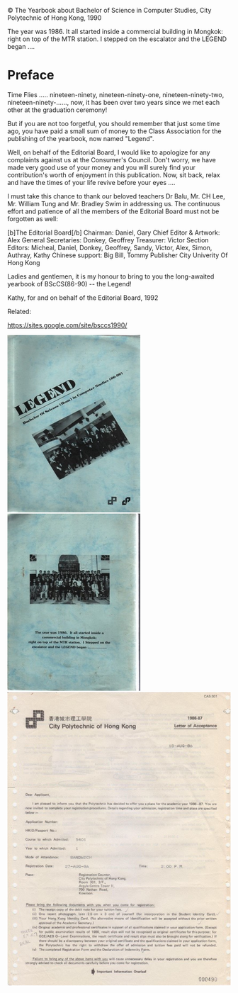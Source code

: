 © The Yearbook about Bachelor of Science in Computer Studies, City Polytechnic of Hong Kong, 1990

The year was 1986. It all started inside a commercial building in Mongkok: right on top of the MTR station. I stepped on the escalator and the LEGEND began ....

# Preface

Time Flies ..... nineteen-ninety, nineteen-ninety-one, nineteen-ninety-two, nineteen-ninety-......, now, it has been over two years since we met each other at the graduation ceremony!

But if you are not too forgetful, you should remember that just some time ago, you have paid a small sum of money to the Class Association for the publishing of the yearbook, now named "Legend".

Well, on behalf of the Editorial Board, I would like to apologize for any complaints against us at the Consumer's Council. Don't worry, we have made very good use of your money and you will surely find your contribution's worth of enjoyment in this publication. Now, sit back, relax and have the times of your life revive before your eyes ....

I must take this chance to thank our beloved teachers Dr Balu, Mr. CH Lee, Mr. William Tung and Mr. Bradley Swim in addressing us. The continuous effort and patience of all the members of the Editorial Board must not be forgotten as well:

[b]The Editorial Board[/b]
Chairman: 	Daniel, Gary
Chief Editor & Artwork: 	Alex
General Secretaries: 	Donkey, Geoffrey
Treasurer: 	Victor
Section Editors: 	Micheal, Daniel, Donkey, Geoffrey, Sandy, Victor, Alex, Simon, Authray, Kathy
Chinese support: 	Big Bill, Tommy
Publisher 	City Univerity Of Hong Kong

Ladies and gentlemen, it is my honour to bring to you the long-awaited yearbook of BScCS(86-90) -- the Legend!

Kathy,
for and on behalf of the Editorial Board, 1992



Related:

https://sites.google.com/site/bsccs1990/

![Front Cover](legend.fcover.jpg)
![Back Cover](legend.bcover.jpg)
![Letter of Acceptance 1986](letter.of.acceptance.jpg)
